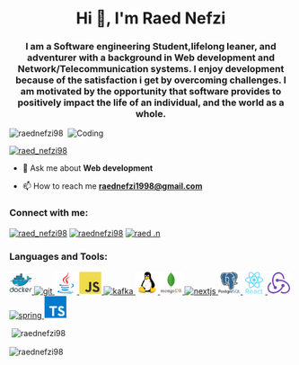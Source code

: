 <h1 align="center">Hi 👋, I'm Raed Nefzi</h1>
<h3 align="center">I am a Software engineering Student,lifelong leaner, and adventurer with a background in Web development and Network/Telecommunication systems. I enjoy development because of the satisfaction i get by overcoming challenges. I am motivated by the opportunity that software provides to positively impact the life of an individual, and the world as a whole.</h3>
<img align="right" alt="Coding" width="400" src="https://i.pinimg.com/originals/73/2b/e6/732be6adb2c114e0223c36b96dfd2ad8.gif">

<p align="left"> <img src="https://komarev.com/ghpvc/?username=raednefzi98&label=Profile%20views&color=0e75b6&style=flat" alt="raednefzi98" /> </p>

<p align="left"> <a href="https://twitter.com/raed_nefzi98" target="blank"><img src="https://img.shields.io/twitter/follow/raed_nefzi98?logo=twitter&style=for-the-badge" alt="raed_nefzi98" /></a> </p>

- 💬 Ask me about **Web development**

- 📫 How to reach me **raednefzi1998@gmail.com**

<h3 align="left">Connect with me:</h3>
<p align="left">
<a href="https://twitter.com/raed_nefzi98" target="blank"><img align="center" src="https://raw.githubusercontent.com/rahuldkjain/github-profile-readme-generator/master/src/images/icons/Social/twitter.svg" alt="raed_nefzi98" height="30" width="40" /></a>
<a href="https://linkedin.com/in/raednefzi98" target="blank"><img align="center" src="https://raw.githubusercontent.com/rahuldkjain/github-profile-readme-generator/master/src/images/icons/Social/linked-in-alt.svg" alt="raednefzi98" height="30" width="40" /></a>
<a href="https://www.youtube.com/channel/UCfxf_o71Oh9cr1OZ2cyJ0lA" target="blank"><img align="center" src="https://raw.githubusercontent.com/rahuldkjain/github-profile-readme-generator/master/src/images/icons/Social/youtube.svg" alt="raed .n" height="30" width="40" /></a>
</p>

<h3 align="left">Languages and Tools:</h3>
<p align="left"> <a href="https://www.docker.com/" target="_blank" rel="noreferrer"> <img src="https://raw.githubusercontent.com/devicons/devicon/master/icons/docker/docker-original-wordmark.svg" alt="docker" width="40" height="40"/> </a> <a href="https://git-scm.com/" target="_blank" rel="noreferrer"> <img src="https://www.vectorlogo.zone/logos/git-scm/git-scm-icon.svg" alt="git" width="40" height="40"/> </a> <a href="https://www.java.com" target="_blank" rel="noreferrer"> <img src="https://raw.githubusercontent.com/devicons/devicon/master/icons/java/java-original.svg" alt="java" width="40" height="40"/> </a> <a href="https://developer.mozilla.org/en-US/docs/Web/JavaScript" target="_blank" rel="noreferrer"> <img src="https://raw.githubusercontent.com/devicons/devicon/master/icons/javascript/javascript-original.svg" alt="javascript" width="40" height="40"/> </a> <a href="https://kafka.apache.org/" target="_blank" rel="noreferrer"> <img src="https://www.vectorlogo.zone/logos/apache_kafka/apache_kafka-icon.svg" alt="kafka" width="40" height="40"/> </a> <a href="https://www.linux.org/" target="_blank" rel="noreferrer"> <img src="https://raw.githubusercontent.com/devicons/devicon/master/icons/linux/linux-original.svg" alt="linux" width="40" height="40"/> </a> <a href="https://www.mongodb.com/" target="_blank" rel="noreferrer"> <img src="https://raw.githubusercontent.com/devicons/devicon/master/icons/mongodb/mongodb-original-wordmark.svg" alt="mongodb" width="40" height="40"/> </a> <a href="https://nextjs.org/" target="_blank" rel="noreferrer"> <img src="https://cdn.worldvectorlogo.com/logos/nextjs-2.svg" alt="nextjs" width="40" height="40"/> </a> <a href="https://www.postgresql.org" target="_blank" rel="noreferrer"> <img src="https://raw.githubusercontent.com/devicons/devicon/master/icons/postgresql/postgresql-original-wordmark.svg" alt="postgresql" width="40" height="40"/> </a> <a href="https://reactjs.org/" target="_blank" rel="noreferrer"> <img src="https://raw.githubusercontent.com/devicons/devicon/master/icons/react/react-original-wordmark.svg" alt="react" width="40" height="40"/> </a> <a href="https://redux.js.org" target="_blank" rel="noreferrer"> <img src="https://raw.githubusercontent.com/devicons/devicon/master/icons/redux/redux-original.svg" alt="redux" width="40" height="40"/> </a> <a href="https://spring.io/" target="_blank" rel="noreferrer"> <img src="https://www.vectorlogo.zone/logos/springio/springio-icon.svg" alt="spring" width="40" height="40"/> </a> <a href="https://www.typescriptlang.org/" target="_blank" rel="noreferrer"> <img src="https://raw.githubusercontent.com/devicons/devicon/master/icons/typescript/typescript-original.svg" alt="typescript" width="40" height="40"/> </a> </p>



<p>&nbsp;<img align="center" src="https://github-readme-stats.vercel.app/api?username=raednefzi98&show_icons=true&locale=en" alt="raednefzi98" /></p>

<p><img align="center" src="https://github-readme-streak-stats.herokuapp.com/?user=raednefzi98&" alt="raednefzi98" /></p>
